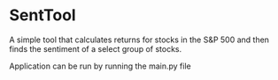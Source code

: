 # SentTool

A simple tool that calculates returns for stocks in the S&P 500 and then finds the sentiment of a select group of stocks.

Application can be run by running the main.py file
